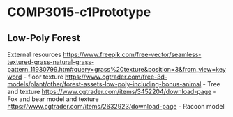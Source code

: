 # COMP3015-c1Prototype
## Low-Poly Forest

External resources
https://www.freepik.com/free-vector/seamless-textured-grass-natural-grass-pattern_11930799.htm#query=grass%20texture&position=3&from_view=keyword - floor texture
https://www.cgtrader.com/free-3d-models/plant/other/forest-assets-low-poly-including-bonus-animal - Tree and texture
https://www.cgtrader.com/items/3452204/download-page - Fox and bear model and texture
https://www.cgtrader.com/items/2632923/download-page - Racoon model
